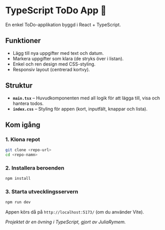 # TypeScript ToDo App 📝

En enkel ToDo-applikation byggd i React + TypeScript.

## Funktioner

- Lägg till nya uppgifter med text och datum.
- Markera uppgifter som klara (de stryks över i listan).
- Enkel och ren design med CSS-styling.
- Responsiv layout (centrerad kortvy).

## Struktur

- **`main.tsx`** – Huvudkomponenten med all logik för att lägga till, visa och hantera todos.
- **`index.css`** – Styling för appen (kort, inputfält, knappar och lista).

## Kom igång

### 1. Klona repot

```bash
git clone <repo-url>
cd <repo-namn>
```

### 2. Installera beroenden

```bash
npm install
```

### 3. Starta utvecklingsservern

```bash
npm run dev
```

Appen körs då på `http://localhost:5173/` (om du använder Vite).

*Projektet är en övning i TypeScript, gjort av JuliaRymem.*
